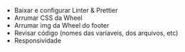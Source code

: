 - Baixar e configurar Linter & Prettier
- Arrumar CSS da Wheel
- Arrumar img da Wheel do footer
- Revisar código (nomes das variaveis, dos arquivos, etc)
- Responsividade